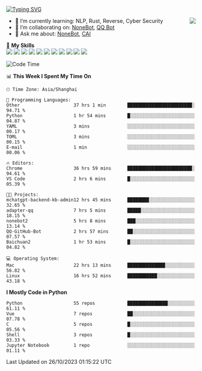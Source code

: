 [![Typing SVG](https://readme-typing-svg.herokuapp.com?size=25&duration=2500&color=8C43EA&vCenter=true&width=200&height=40&lines=Hi+there+%F0%9F%91%8B%F0%9F%8F%BB;I'm+yanyongyu)](https://git.io/typing-svg)

<a href="#">
  <img align="right" src="https://github-readme-stats.vercel.app/api?username=yanyongyu&count_private=true&show_icons=true&bg_color=15,f2f7fd,E0EAFC" />
</a>

- 🌱 I’m currently learning: NLP, Rust, Reverse, Cyber Security
- 👯 I’m collaborating on: [NoneBot](https://github.com/nonebot), [QQ Bot](https://github.com/Mrs4s/go-cqhttp)
- 💬 Ask me about: [NoneBot](https://github.com/nonebot), [CAI](https://github.com/cscs181/CAI)

🌟 **My Skills**  
![](https://img.shields.io/badge/-Python-3e74a2?style=flat-square&logo=Python&logoColor=fff)
![](https://img.shields.io/badge/-TypeScript-3178C6?style=flat-square&logo=TypeScript&logoColor=fff)
![](https://img.shields.io/badge/-Vue-4fc08d?style=flat-square&logo=Vue.js&logoColor=fff)
![](https://img.shields.io/badge/-React-2d98ce?style=flat-square&logo=React&logoColor=fff)
![](https://img.shields.io/badge/-Linux-000000?style=flat-square&logo=Linux&logoColor=fff)
![](https://img.shields.io/badge/-Docker-2496ED?style=flat-square&logo=Docker&logoColor=fff)
![](https://img.shields.io/badge/-Kubernetes-326CE5?style=flat-square&logo=Kubernetes&logoColor=fff)
![](https://img.shields.io/badge/-GitHub%20Actions-2088FF?style=flat-square&logo=GitHubActions&logoColor=fff)
![](https://img.shields.io/badge/-PostgreSQL-4169E1?style=flat-square&logo=PostgreSQL&logoColor=fff)
![](https://img.shields.io/badge/-Redis-DC382D?style=flat-square&logo=Redis&logoColor=fff)
![](https://img.shields.io/badge/-MongoDB-47A248?style=flat-square&logo=MongoDB&logoColor=fff)

<!--START_SECTION:waka-->
![Code Time](http://img.shields.io/badge/Code%20Time-5%2C181%20hrs%2047%20mins-blue)

📊 **This Week I Spent My Time On** 

```text
🕑︎ Time Zone: Asia/Shanghai

💬 Programming Languages: 
Other                    37 hrs 1 min        ████████████████████████░   94.71 % 
Python                   1 hr 54 mins        █░░░░░░░░░░░░░░░░░░░░░░░░   04.87 % 
YAML                     3 mins              ░░░░░░░░░░░░░░░░░░░░░░░░░   00.17 % 
TOML                     3 mins              ░░░░░░░░░░░░░░░░░░░░░░░░░   00.15 % 
E-mail                   1 min               ░░░░░░░░░░░░░░░░░░░░░░░░░   00.06 % 

🔥 Editors: 
Chrome                   36 hrs 59 mins      ████████████████████████░   94.61 % 
VS Code                  2 hrs 6 mins        █░░░░░░░░░░░░░░░░░░░░░░░░   05.39 % 

🐱‍💻 Projects: 
mchatgpt-backend-kb-admin12 hrs 45 mins      ████████░░░░░░░░░░░░░░░░░   32.65 % 
adapter-qq               7 hrs 5 mins        █████░░░░░░░░░░░░░░░░░░░░   18.15 % 
nonebot2                 5 hrs 8 mins        ███░░░░░░░░░░░░░░░░░░░░░░   13.14 % 
QQ-GitHub-Bot            2 hrs 57 mins       ██░░░░░░░░░░░░░░░░░░░░░░░   07.57 % 
Baichuan2                1 hr 53 mins        █░░░░░░░░░░░░░░░░░░░░░░░░   04.82 % 

💻 Operating System: 
Mac                      22 hrs 13 mins      ██████████████░░░░░░░░░░░   56.82 % 
Linux                    16 hrs 52 mins      ███████████░░░░░░░░░░░░░░   43.18 % 
```

**I Mostly Code in Python** 

```text
Python                   55 repos            ███████████████░░░░░░░░░░   61.11 % 
Vue                      7 repos             ██░░░░░░░░░░░░░░░░░░░░░░░   07.78 % 
C                        5 repos             █░░░░░░░░░░░░░░░░░░░░░░░░   05.56 % 
Shell                    3 repos             █░░░░░░░░░░░░░░░░░░░░░░░░   03.33 % 
Jupyter Notebook         1 repo              ░░░░░░░░░░░░░░░░░░░░░░░░░   01.11 % 
```




 Last Updated on 26/10/2023 01:15:22 UTC
<!--END_SECTION:waka-->
